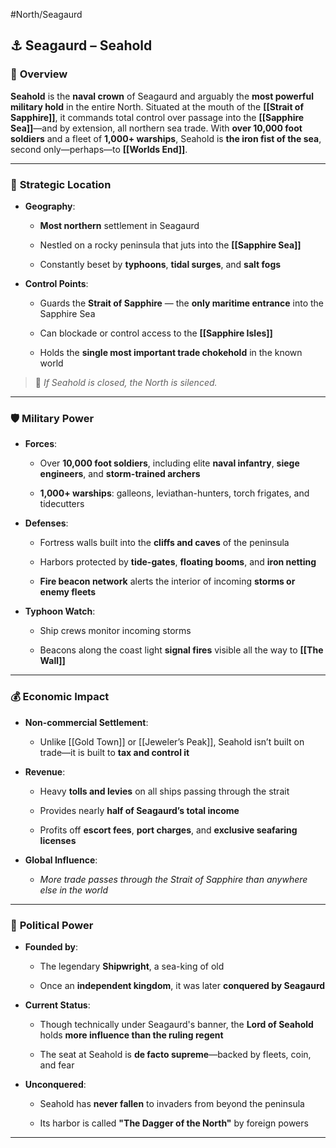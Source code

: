 #North/Seagaurd 
## ⚓ **Seagaurd – Seahold**

### 📍 **Overview**

**Seahold** is the **naval crown** of Seagaurd and arguably the **most powerful military hold** in the entire North. Situated at the mouth of the **[[Strait of Sapphire]]**, it commands total control over passage into the **[[Sapphire Sea]]**—and by extension, all northern sea trade. With **over 10,000 foot soldiers** and a fleet of **1,000+ warships**, Seahold is **the iron fist of the sea**, second only—perhaps—to **[[Worlds End]]**.

---

### 🌊 **Strategic Location**

- **Geography**:
    
    - **Most northern** settlement in Seagaurd
        
    - Nestled on a rocky peninsula that juts into the **[[Sapphire Sea]]**
        
    - Constantly beset by **typhoons**, **tidal surges**, and **salt fogs**
        
- **Control Points**:
    
    - Guards the **Strait of Sapphire** — the **only maritime entrance** into the Sapphire Sea
        
    - Can blockade or control access to the **[[Sapphire Isles]]**
        
    - Holds the **single most important trade chokehold** in the known world
        

> 🛑 _If Seahold is closed, the North is silenced._

---

### 🛡️ **Military Power**

- **Forces**:
    
    - Over **10,000 foot soldiers**, including elite **naval infantry**, **siege engineers**, and **storm-trained archers**
        
    - **1,000+ warships**: galleons, leviathan-hunters, torch frigates, and tidecutters
        
- **Defenses**:
    
    - Fortress walls built into the **cliffs and caves** of the peninsula
        
    - Harbors protected by **tide-gates**, **floating booms**, and **iron netting**
        
    - **Fire beacon network** alerts the interior of incoming **storms or enemy fleets**
        
- **Typhoon Watch**:
    
    - Ship crews monitor incoming storms
        
    - Beacons along the coast light **signal fires** visible all the way to **[[The Wall]]**
        

---

### 💰 **Economic Impact**

- **Non-commercial Settlement**:
    
    - Unlike [[Gold Town]] or [[Jeweler’s Peak]], Seahold isn’t built on trade—it is built to **tax and control it**
        
- **Revenue**:
    
    - Heavy **tolls and levies** on all ships passing through the strait
        
    - Provides nearly **half of Seagaurd’s total income**
        
    - Profits off **escort fees**, **port charges**, and **exclusive seafaring licenses**
        
- **Global Influence**:
    
    - _More trade passes through the Strait of Sapphire than anywhere else in the world_
        

---

### 👑 **Political Power**

- **Founded by**:
    
    - The legendary **Shipwright**, a sea-king of old
        
    - Once an **independent kingdom**, it was later **conquered by Seagaurd**
        
- **Current Status**:
    
    - Though technically under Seagaurd's banner, the **Lord of Seahold** holds **more influence than the ruling regent**
        
    - The seat at Seahold is **de facto supreme**—backed by fleets, coin, and fear
        
- **Unconquered**:
    
    - Seahold has **never fallen** to invaders from beyond the peninsula
        
    - Its harbor is called **"The Dagger of the North"** by foreign powers
        

---
